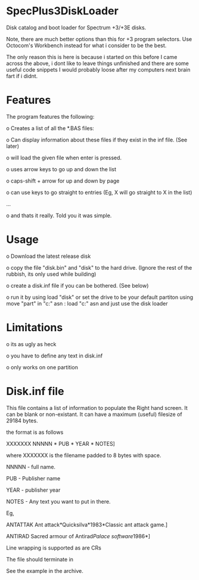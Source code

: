 # SpecPlus3DiskLoader
Disk catalog and boot loader for Spectrum +3/+3E disks.

Note, there are much better options than this for +3 program selectors.
Use Octocom's Workbench instead for what i consider to be the best.

The only reason this is here is because i started on this before I came across the above, i dont like to leave things unfinished and there are some useful code snippets I would probably loose after my computers next brain fart if i didnt. 

# Features
The program features the following:

o Creates a list of all the *.BAS files:

o Can display information about these files if they exist in the inf file. (See later)

o will load the given file when enter is pressed.

o uses arrow keys to go up and down the list

o caps-shift + arrow for up and down by page

o can use keys to go straight to entries (Eg, X will go straight to X in the list)

...

o and thats it really. Told you it was simple.

# Usage
o Download the latest release disk

o copy the file "disk.bin" and "disk" to the hard drive. (Ignore the rest of the rubbish, its only used while building)

o create a disk.inf file if you can be bothered. (See below)

o run it by using load "disk" or set the drive to be your default partiton using move "part" in "c:" asn : load "c:" asn and just use the disk loader

# Limitations
o its as ugly as heck

o you have to define any text in disk.inf

o only works on one partition

# Disk.inf file
This file contains a list of information to populate the Right hand screen. It can be blank or non-existant. It can have a maximum (useful) filesize of 29184 bytes.

the format is as follows

XXXXXXX NNNNN * PUB * YEAR * NOTES]

where XXXXXXX is the filename padded to 8 bytes with space. 

NNNNN - full name. 

PUB   - Publisher name

YEAR  - publisher year

NOTES - Any text you want to put in there.

Eg, 

ANTATTAK Ant attack\*Quicksilva\*1983\*Classic ant attack game.]

ANTIRAD  Sacred armour of Antirad*Palace software*1986*]

Line wrapping is supported as are CRs

The file should terminate in $$$$$$$$


See the example in the archive.








